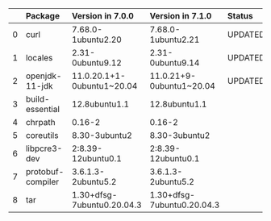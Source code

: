 <!-- markdown-link-check-disable -->

|    | Package           | Version in 7.0.0           | Version in 7.1.0           | Status   |
|---:|:------------------|:---------------------------|:---------------------------|:---------|
|  0 | curl              | 7.68.0-1ubuntu2.20         | 7.68.0-1ubuntu2.21         | UPDATED  |
|  1 | locales           | 2.31-0ubuntu9.12           | 2.31-0ubuntu9.14           | UPDATED  |
|  2 | openjdk-11-jdk    | 11.0.20.1+1-0ubuntu1~20.04 | 11.0.21+9-0ubuntu1~20.04   | UPDATED  |
|  3 | build-essential   | 12.8ubuntu1.1              | 12.8ubuntu1.1              |          |
|  4 | chrpath           | 0.16-2                     | 0.16-2                     |          |
|  5 | coreutils         | 8.30-3ubuntu2              | 8.30-3ubuntu2              |          |
|  6 | libpcre3-dev      | 2:8.39-12ubuntu0.1         | 2:8.39-12ubuntu0.1         |          |
|  7 | protobuf-compiler | 3.6.1.3-2ubuntu5.2         | 3.6.1.3-2ubuntu5.2         |          |
|  8 | tar               | 1.30+dfsg-7ubuntu0.20.04.3 | 1.30+dfsg-7ubuntu0.20.04.3 |          |